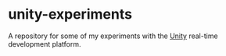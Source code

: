 # unity-experiments
A repository for some of my experiments with the [Unity](https://unity.com) real-time development platform.

